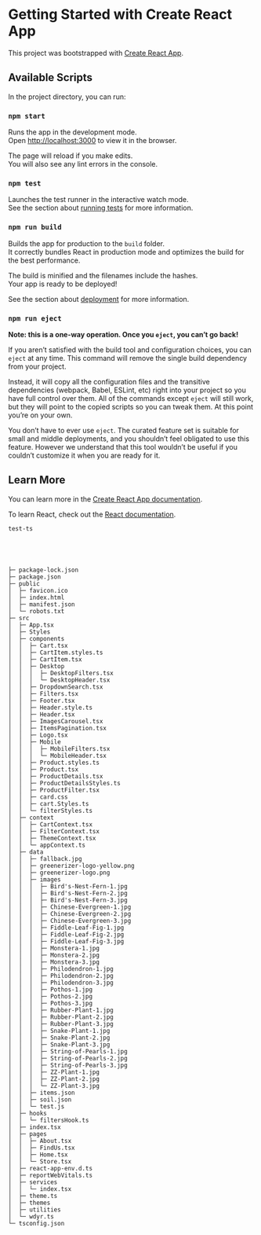 # Getting Started with Create React App

This project was bootstrapped with [Create React App](https://github.com/facebook/create-react-app).

## Available Scripts

In the project directory, you can run: 

### `npm start`

Runs the app in the development mode.\
Open [http://localhost:3000](http://localhost:3000) to view it in the browser.

The page will reload if you make edits.\
You will also see any lint errors in the console.

### `npm test`

Launches the test runner in the interactive watch mode.\
See the section about [running tests](https://facebook.github.io/create-react-app/docs/running-tests) for more information.

### `npm run build`

Builds the app for production to the `build` folder.\
It correctly bundles React in production mode and optimizes the build for the best performance.

The build is minified and the filenames include the hashes.\
Your app is ready to be deployed!

See the section about [deployment](https://facebook.github.io/create-react-app/docs/deployment) for more information.

### `npm run eject`

**Note: this is a one-way operation. Once you `eject`, you can’t go back!**

If you aren’t satisfied with the build tool and configuration choices, you can `eject` at any time. This command will remove the single build dependency from your project.

Instead, it will copy all the configuration files and the transitive dependencies (webpack, Babel, ESLint, etc) right into your project so you have full control over them. All of the commands except `eject` will still work, but they will point to the copied scripts so you can tweak them. At this point you’re on your own.

You don’t have to ever use `eject`. The curated feature set is suitable for small and middle deployments, and you shouldn’t feel obligated to use this feature. However we understand that this tool wouldn’t be useful if you couldn’t customize it when you are ready for it.

## Learn More

You can learn more in the [Create React App documentation](https://facebook.github.io/create-react-app/docs/getting-started).

To learn React, check out the [React documentation](https://reactjs.org/).

```
test-ts





├─ package-lock.json
├─ package.json
├─ public
│  ├─ favicon.ico
│  ├─ index.html
│  ├─ manifest.json
│  └─ robots.txt
├─ src
│  ├─ App.tsx
│  ├─ Styles
│  ├─ components
│  │  ├─ Cart.tsx
│  │  ├─ CartItem.styles.ts
│  │  ├─ CartItem.tsx
│  │  ├─ Desktop
│  │  │  ├─ DesktopFilters.tsx
│  │  │  └─ DesktopHeader.tsx
│  │  ├─ DropdownSearch.tsx
│  │  ├─ Filters.tsx
│  │  ├─ Footer.tsx
│  │  ├─ Header.style.ts
│  │  ├─ Header.tsx
│  │  ├─ ImagesCarousel.tsx
│  │  ├─ ItemsPagination.tsx
│  │  ├─ Logo.tsx
│  │  ├─ Mobile
│  │  │  ├─ MobileFilters.tsx
│  │  │  └─ MobileHeader.tsx
│  │  ├─ Product.styles.ts
│  │  ├─ Product.tsx
│  │  ├─ ProductDetails.tsx
│  │  ├─ ProductDetailsStyles.ts
│  │  ├─ ProductFilter.tsx
│  │  ├─ card.css
│  │  ├─ cart.Styles.ts
│  │  └─ filterStyles.ts
│  ├─ context
│  │  ├─ CartContext.tsx
│  │  ├─ FilterContext.tsx
│  │  ├─ ThemeContext.tsx
│  │  └─ appContext.ts
│  ├─ data
│  │  ├─ fallback.jpg
│  │  ├─ greenerizer-logo-yellow.png
│  │  ├─ greenerizer-logo.png
│  │  ├─ images
│  │  │  ├─ Bird's-Nest-Fern-1.jpg
│  │  │  ├─ Bird's-Nest-Fern-2.jpg
│  │  │  ├─ Bird's-Nest-Fern-3.jpg
│  │  │  ├─ Chinese-Evergreen-1.jpg
│  │  │  ├─ Chinese-Evergreen-2.jpg
│  │  │  ├─ Chinese-Evergreen-3.jpg
│  │  │  ├─ Fiddle-Leaf-Fig-1.jpg
│  │  │  ├─ Fiddle-Leaf-Fig-2.jpg
│  │  │  ├─ Fiddle-Leaf-Fig-3.jpg
│  │  │  ├─ Monstera-1.jpg
│  │  │  ├─ Monstera-2.jpg
│  │  │  ├─ Monstera-3.jpg
│  │  │  ├─ Philodendron-1.jpg
│  │  │  ├─ Philodendron-2.jpg
│  │  │  ├─ Philodendron-3.jpg
│  │  │  ├─ Pothos-1.jpg
│  │  │  ├─ Pothos-2.jpg
│  │  │  ├─ Pothos-3.jpg
│  │  │  ├─ Rubber-Plant-1.jpg
│  │  │  ├─ Rubber-Plant-2.jpg
│  │  │  ├─ Rubber-Plant-3.jpg
│  │  │  ├─ Snake-Plant-1.jpg
│  │  │  ├─ Snake-Plant-2.jpg
│  │  │  ├─ Snake-Plant-3.jpg
│  │  │  ├─ String-of-Pearls-1.jpg
│  │  │  ├─ String-of-Pearls-2.jpg
│  │  │  ├─ String-of-Pearls-3.jpg
│  │  │  ├─ ZZ-Plant-1.jpg
│  │  │  ├─ ZZ-Plant-2.jpg
│  │  │  └─ ZZ-Plant-3.jpg
│  │  ├─ items.json
│  │  ├─ soil.json
│  │  └─ test.js
│  ├─ hooks
│  │  └─ filtersHook.ts
│  ├─ index.tsx
│  ├─ pages
│  │  ├─ About.tsx
│  │  ├─ FindUs.tsx
│  │  ├─ Home.tsx
│  │  └─ Store.tsx
│  ├─ react-app-env.d.ts
│  ├─ reportWebVitals.ts
│  ├─ services
│  │  └─ index.tsx
│  ├─ theme.ts
│  ├─ themes
│  ├─ utilities
│  └─ wdyr.ts
└─ tsconfig.json

```
